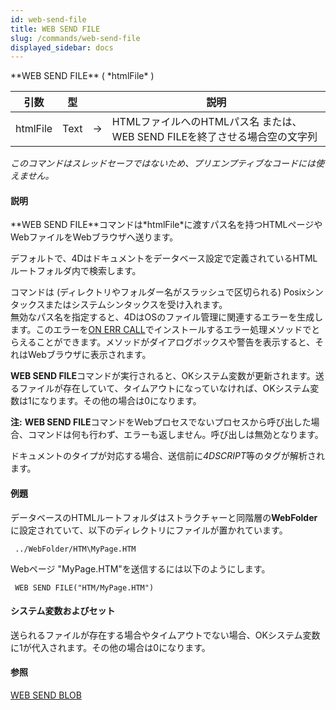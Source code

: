 ```yaml
---
id: web-send-file
title: WEB SEND FILE
slug: /commands/web-send-file
displayed_sidebar: docs
---
```


<!--REF #_command_.WEB SEND FILE.Syntax-->**WEB SEND FILE** ( *htmlFile* )<!-- END REF-->
<!--REF #_command_.WEB SEND FILE.Params-->
| 引数 | 型 |  | 説明 |
| --- | --- | --- | --- |
| htmlFile | Text | &#8594;  | HTMLファイルへのHTMLパス名 または、WEB SEND FILEを終了させる場合空の文字列 |

<!-- END REF-->

*このコマンドはスレッドセーフではないため、プリエンプティブなコードには使えません。*


#### 説明 

<!--REF #_command_.WEB SEND FILE.Summary-->**WEB SEND FILE**コマンドは*htmlFile*に渡すパス名を持つHTMLページやWebファイルをWebブラウザへ送ります。<!-- END REF--> 

デフォルトで、4Dはドキュメントをデータベース設定で定義されているHTMLルートフォルダ内で検索します。

コマンドは (ディレクトリやフォルダー名がスラッシュで区切られる) Posixシンタックスまたはシステムシンタックスを受け入れます。  
無効なパス名を指定すると、4DはOSのファイル管理に関連するエラーを生成します。このエラーを[ON ERR CALL](on-err-call.md)でインストールするエラー処理メソッドでとらえることができます。メソッドがダイアログボックスや警告を表示すると、それはWebブラウザに表示されます。

**WEB SEND FILE**コマンドが実行されると、OKシステム変数が更新されます。送るファイルが存在していて、タイムアウトになっていなければ、OKシステム変数は1になります。その他の場合は0になります。

**注:** **WEB SEND FILE**コマンドをWebプロセスでないプロセスから呼び出した場合、コマンドは何も行わず、エラーも返しません。呼び出しは無効となります。

ドキュメントのタイプが対応する場合、送信前に*4DSCRIPT*等のタグが解析されます。

#### 例題 

データベースのHTMLルートフォルダはストラクチャーと同階層の**WebFolder**に設定されていて、以下のディレクトリにファイルが置かれています。 

```4d
 ../WebFolder/HTM\MyPage.HTM
```

Webページ "MyPage.HTM"を送信するには以下のようにします。

```4d
 WEB SEND FILE("HTM/MyPage.HTM")
```

#### システム変数およびセット 

送られるファイルが存在する場合やタイムアウトでない場合、OKシステム変数に1が代入されます。その他の場合は0になります。

#### 参照 

[WEB SEND BLOB](web-send-blob.md)  